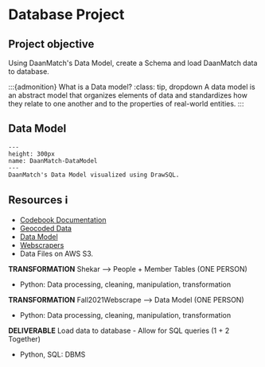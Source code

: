# Database Project

## Project objective

Using DaanMatch's Data Model, create a Schema and load DaanMatch data to database.

:::{admonition} What is a Data model?
:class: tip, dropdown
A data model is an abstract model that organizes elements of data and standardizes how they relate to one another and to the properties of real-world entities.
:::

## Data Model

```{figure} ../images/drawsql.png
---
height: 300px
name: DaanMatch-DataModel
---
DaanMatch's Data Model visualized using DrawSQL.
```

## Resources ℹ️

- [Codebook Documentation](https://github.com/DaanMatch/Codebook)
- [Geocoded Data](https://github.com/DaanMatch/ngodata/tree/main/geocoded_data)
- [Data Model](https://github.com/DaanMatch/ngodata/tree/main/Data%20Model)
- [Webscrapers](https://github.com/DaanMatch/webscrape)
- Data Files on AWS S3.


**TRANSFORMATION** Shekar --> People + Member Tables (ONE PERSON)

- Python: Data processing, cleaning, manipulation, transformation

**TRANSFORMATION** Fall2021Webscrape --> Data Model (ONE PERSON)

- Python: Data processing, cleaning, manipulation, transformation

**DELIVERABLE** Load data to database - Allow for SQL queries (1 + 2 Together)

- Python, SQL: DBMS
